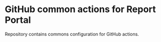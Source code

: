 # GitHub common actions for Report Portal

Repository contains commons configuration for GitHub actions.
